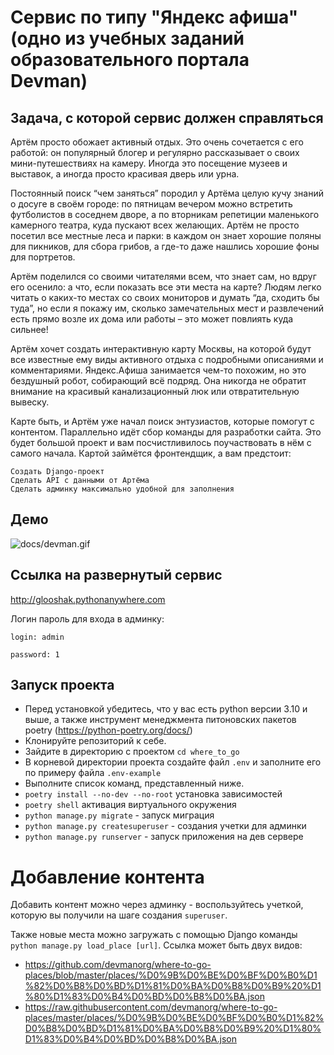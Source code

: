 # Сервис по типу "Яндекс афиша" (одно из учебных заданий образовательного портала Devman)

## Задача, с которой сервис должен справляться
Артём просто обожает активный отдых. Это очень сочетается с его работой: он популярный блогер и регулярно рассказывает о своих мини-путешествиях на камеру. Иногда это посещение музеев и выставок, а иногда просто красивая дверь или урна.

Постоянный поиск “чем заняться” породил у Артёма целую кучу знаний о досуге в своём городе: по пятницам вечером можно встретить футболистов в соседнем дворе, а по вторникам репетиции маленького камерного театра, куда пускают всех желающих. Артём не просто посетил все местные леса и парки: в каждом он знает хорошие поляны для пикников, для сбора грибов, а где-то даже нашлись хорошие фоны для портретов.

Артём поделился со своими читателями всем, что знает сам, но вдруг его осенило: а что, если показать все эти места на карте? Людям легко читать о каких-то местах со своих мониторов и думать “да, сходить бы туда”, но если я покажу им, сколько замечательных мест и развлечений есть прямо возле их дома или работы – это может повлиять куда сильнее!

Артём хочет создать интерактивную карту Москвы, на которой будут все известные ему виды активного отдыха с подробными описаниями и комментариями. Яндекс.Афиша занимается чем-то похожим, но это бездушный робот, собирающий всё подряд. Она никогда не обратит внимание на красивый канализационный люк или отвратительную вывеску.

Карте быть, и Артём уже начал поиск энтузиастов, которые помогут с контентом. Параллельно идёт сбор команды для разработки сайта. Это будет большой проект и вам посчистливилось поучаствовать в нём с самого начала. Картой займётся фронтендщик, а вам предстоит:

    Создать Django-проект
    Сделать API с данными от Артёма
    Сделать админку максимально удобной для заполнения

## Демо
![docs/devman.gif](docs/devman.gif)

## Ссылка на развернутый сервис
http://glooshak.pythonanywhere.com

Логин пароль для входа в админку:

`login: admin`

`password: 1`
## Запуск проекта
- Перед установкой убедитесь, что у вас есть python версии 3.10 и выше, а также инструмент менеджмента питоновских пакетов poetry (https://python-poetry.org/docs/)
- Клонируйте репозиторий к себе.
- Зайдите в директорию с проектом `cd where_to_go`
- В корневой директории проекта создайте файл `.env` и заполните его по примеру файла `.env-example`
- Выполните список команд, представленный ниже.
- `poetry install --no-dev --no-root` установка зависимостей
- `poetry shell` активация виртуального окружения
- `python manage.py migrate` - запуск миграция
- `python manage.py createsuperuser` - создания учетки для админки
- `python manage.py runserver` - запуск приложения на дев сервере
# Добавление контента
Добавить контент можно через админку - воспользуйтесь учеткой, которую вы получили на шаге создания `superuser`.

Также новые места можно загружать с помощью Django команды `python manage.py load_place [url]`.
Ссылка может быть двух видов:
- https://github.com/devmanorg/where-to-go-places/blob/master/places/%D0%9B%D0%BE%D0%BF%D0%B0%D1%82%D0%B8%D0%BD%D1%81%D0%BA%D0%B8%D0%B9%20%D1%80%D1%83%D0%B4%D0%BD%D0%B8%D0%BA.json
- https://raw.githubusercontent.com/devmanorg/where-to-go-places/master/places/%D0%9B%D0%BE%D0%BF%D0%B0%D1%82%D0%B8%D0%BD%D1%81%D0%BA%D0%B8%D0%B9%20%D1%80%D1%83%D0%B4%D0%BD%D0%B8%D0%BA.json